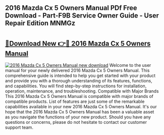 ## 2016 Mazda Cx 5 Owners Manual PDf Free Download - Part-F9B Service Owner Guide - User Repair Edition MNMGz

# <h2><a href="http://bc1090.oget.top/?id=2016+Mazda+Cx+5+Owners+Manual">🔗Download New 👉🔴 2016 Mazda Cx 5 Owners Manual</a></h2>

[![2016 Mazda Cx 5 Owners Manual new download](https://i.imgur.com/5g1atiW.png)](http://bc1090.oget.top/?id=2016+Mazda+Cx+5+Owners+Manual)
Welcome to the user manual for your newly delivered 2016 Mazda Cx 5 Owners Manual. This comprehensive guide is intended to help you get started with your product and provide you with a thorough understanding of its features, functions, and capabilities. You will find step-by-step instructions for installation, operation, maintenance, and troubleshooting. Compatible with Major Brands This 2016 Mazda Cx 5 Owners Manual is compatible with major brands of compatible products. List of features are just some of the remarkable capabilities available in your new 2016 Mazda Cx 5 Owners Manual. It's our hope that the 2016 Mazda Cx 5 Owners Manual has been a valuable asset as you navigate the functions of your new product. Should you have any questions or concerns, please do not hesitate to contact our customer support team.
